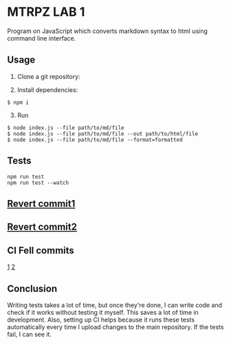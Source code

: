 # MTRPZ LAB 1
Program on JavaScript which converts markdown syntax to html using command line interface.

## Usage

1. Clone a git repository:

2. Install dependencies:
  ```shell
  $ npm i
  ```

3. Run
```shell
$ node index.js --file path/to/md/file
$ node index.js --file path/to/md/file --out path/to/html/file
$ node index.js --file path/to/md/file --format=formatted
```

## Tests

```shell
npm run test
npm run test --watch
```

## [Revert commit1](https://github.com/Andrew2831/mtrpz-lab-1-2/pull/1/commits/1c8b35a60978edde7cf992fdae784ef9f43a6d85)

## [Revert commit2](https://github.com/Andrew2831/mtrpz-lab-1-2/pull/2/commits/934ec9f9e94da0e857f1ddcf6e3c5f7a7952ab03)

## CI Fell commits

[1](https://github.com/Andrew2831/mtrpz-lab-1-2/pull/2/commits/354e5f033abce729580d7d0e63b96f887b4f1f4c)
[2](https://github.com/Andrew2831/mtrpz-lab-1-2/pull/2/commits/f04d4880d2f6f2f6f5325d1dadd750edb875452f)

## Conclusion

Writing tests takes a lot of time, but once they're done, I can write code and check if it works without testing it myself. This saves a lot of time in development. Also, setting up CI helps because it runs these tests automatically every time I upload changes to the main repository. If the tests fail, I can see it.
